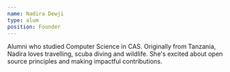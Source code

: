 ```yaml
---
name: Nadira Dewji
type: alum
position: Founder
---
```

Alumni who studied Computer Science in CAS. Originally from Tanzania, Nadira
loves travelling, scuba diving and wildlife. She's excited about open source
principles and making impactful contributions.
